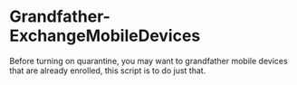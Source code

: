 # Grandfather-ExchangeMobileDevices
 Before turning on quarantine, you may want to grandfather mobile devices that are already enrolled, this script is to do just that.
